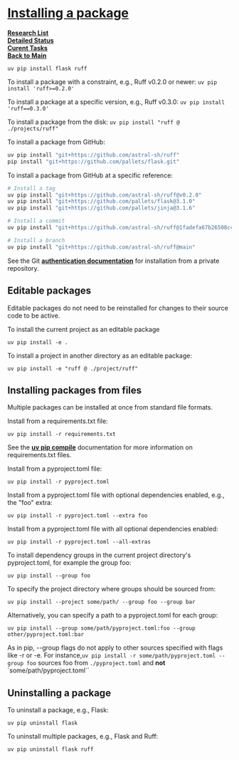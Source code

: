 # **[Installing a package](https://docs.astral.sh/uv/pip/packages/#installing-a-package)**

**[Research List](../../../../research_list.md)**\
**[Detailed Status](../../../../../a_status/detailed_status.md)**\
**[Curent Tasks](../../../../../a_status/current_tasks.md)**\
**[Back to Main](../../../../../README.md)**

`uv pip install flask ruff`

To install a package with a constraint, e.g., Ruff v0.2.0 or newer:
`uv pip install 'ruff>=0.2.0'`

To install a package at a specific version, e.g., Ruff v0.3.0:
`uv pip install 'ruff==0.3.0'`

To install a package from the disk:
`uv pip install "ruff @ ./projects/ruff"`

To install a package from GitHub:

```bash
uv pip install "git+https://github.com/astral-sh/ruff"
pip install "git+https://github.com/pallets/flask.git"
```

To install a package from GitHub at a specific reference:

```bash
# Install a tag
uv pip install "git+https://github.com/astral-sh/ruff@v0.2.0"
uv pip install "git+https://github.com/pallets/flask@3.1.0"
uv pip install "git+https://github.com/pallets/jinja@3.1.6"

# Install a commit
uv pip install "git+https://github.com/astral-sh/ruff@1fadefa67b26508cc59cf38e6130bde2243c929d"

# Install a branch
uv pip install "git+https://github.com/astral-sh/ruff@main"
```

See the Git **[authentication documentation](https://docs.astral.sh/uv/configuration/authentication/#git-authentication)** for installation from a private repository.

## Editable packages

Editable packages do not need to be reinstalled for changes to their source code to be active.

To install the current project as an editable package

`uv pip install -e .`

To install a project in another directory as an editable package:

`uv pip install -e "ruff @ ./project/ruff"`

## Installing packages from files

Multiple packages can be installed at once from standard file formats.

Install from a requirements.txt file:

`uv pip install -r requirements.txt`

See the **[uv pip compile](https://docs.astral.sh/uv/pip/compile/)** documentation for more information on requirements.txt files.

Install from a pyproject.toml file:

`uv pip install -r pyproject.toml`

Install from a pyproject.toml file with optional dependencies enabled, e.g., the "foo" extra:

`uv pip install -r pyproject.toml --extra foo`

Install from a pyproject.toml file with all optional dependencies enabled:

`uv pip install -r pyproject.toml --all-extras`

To install dependency groups in the current project directory's pyproject.toml, for example the group foo:

`uv pip install --group foo`

To specify the project directory where groups should be sourced from:

`uv pip install --project some/path/ --group foo --group bar`

Alternatively, you can specify a path to a pyproject.toml for each group:

`uv pip install --group some/path/pyproject.toml:foo --group other/pyproject.toml:bar`

As in pip, --group flags do not apply to other sources specified with flags like -r or -e. For instance,`uv pip install -r some/path/pyproject.toml --group foo` sources foo from `./pyproject.toml` and **not** `some/path/pyproject.toml``

## Uninstalling a package

To uninstall a package, e.g., Flask:

`uv pip uninstall flask`

To uninstall multiple packages, e.g., Flask and Ruff:

`uv pip uninstall flask ruff`
